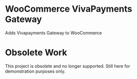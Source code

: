 # WooCommerce VivaPayments Gateway
 Adds Vivapayments Gateway to WooCommerce

# Obsolete Work
This project is obsolete and no longer supported. Still here for demonstration purposes only.
